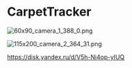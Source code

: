 # CarpetTracker
![60x90_camera_1_388_0.png](..%2F..%2F..%2F..%2Fmedia%2Fdeny%2F%D0%9D%D0%BE%D0%B2%D1%8B%D0%B9%20%D1%82%D0%BE%D0%BC%2FAI%2FCarpetTracker%2Fdatasets%2F%D0%9E%D1%82%20%D1%80%D0%B0%D0%B7%D0%BC%D0%B5%D1%82%D1%87%D0%B8%D0%BA%D0%BE%D0%B2%2Fbatch_07%2Fimg%2F60x90_camera_1_388_0.png)

![115x200_camera_2_364_31.png](..%2F..%2F..%2F..%2Fmedia%2Fdeny%2F%D0%9D%D0%BE%D0%B2%D1%8B%D0%B9%20%D1%82%D0%BE%D0%BC%2FAI%2FCarpetTracker%2Fdatasets%2F%D0%9E%D1%82%20%D1%80%D0%B0%D0%B7%D0%BC%D0%B5%D1%82%D1%87%D0%B8%D0%BA%D0%BE%D0%B2%2Fbatch_07%2Fimg%2F115x200_camera_2_364_31.png)

https://disk.yandex.ru/d/V5h-Ni4op-yIUQ
